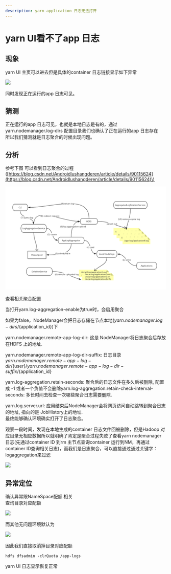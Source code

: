 ```yaml
---
description: yarn application 日志无法打开
---
```


# yarn UI看不了app 日志

## 现象

yarn UI 主页可以进去但是具体的container 日志链接显示如下异常

![](https://note.youdao.com/yws/public/resource/2a7ab9331491725461c53e658f5bff9d/xmlnote/ECD926F5E7B54E9995837C0683A25138/20340)

同时发现正在运行的app 日志可见。

## 猜测

正在运行的app 日志可见，也就是本地日志是有的，通过yarn.nodemanager.log-dirs 配置目录我们也确认了正在运行的app 日志存在  
所以我们猜测就是日志聚合的时候出现问题。

## 分析

参考下图 可以看到日志聚合的过程\([https://blog.csdn.net/Androidlushangderen/article/details/90115624](https://blog.csdn.net/Androidlushangderen/article/details/90115624)\)

![&#x65E5;&#x5FD7;&#x805A;&#x5408;&#x8FC7;&#x7A0B;](../.gitbook/assets/image%20%282%29.png)

  
查看相关聚合配置

当打开yarn.log-aggregation-enable为true时，会启用聚合

如果为false，NodeManager会把日志存储在节点本地\(${yarn.nodemanager.log-dirs}/${application\_id}\)下

yarn.nodemanager.remote-app-log-dir: 这是 NodeManager将日志聚合后存放在HDFS 上的地址.

yarn.nodemanager.remote-app-log-dir-suffix: 日志目录${yarn.nodemanager.remote-app-log-dir}/${user}/${yarn.nodemanager.remote-app-log-dir-suffix}/${application\_id}

yarn.log-aggregation.retain-seconds: 聚合后的日志文件在多久后被删除, 配置成 -1 或者一个负值不会删除yarn.log-aggregation.retain-check-interval-seconds: 多长时间去检查一次哪些聚合日志需要删除.

yarn.log.server.url: 应用结束后NodeManager会将网页访问自动跳转到聚合日志的地址, 指向的是 JobHistory上的地址.  
最终能够确认环境确实打开了日志聚合。

观察一段时间，发现在本地生成的container 日志文件回被删除，但是Hadoop 对应目录无相应数据所以就明确了肯定是聚合过程失败了查看yarn nodemanager 日志\(先通过container ID 到rm 主节点查询container 运行到NM，再通过container ID查询相关日志\)，而我们是日志聚合，可以直接通过通过关键字： logaggregation来过滤

![](https://note.youdao.com/yws/public/resource/2a7ab9331491725461c53e658f5bff9d/xmlnote/AF7A16C26A0547ADB7B82B6EE159300A/20364)



## 异常定位

确认异常跟NameSpace配额 相关  
查询目录对应配额

![](https://note.youdao.com/yws/public/resource/2a7ab9331491725461c53e658f5bff9d/xmlnote/446CB79914FC4CB792F4A417C37DF08A/20368)

而其他无问题环境默认为

![](https://note.youdao.com/yws/public/resource/2a7ab9331491725461c53e658f5bff9d/xmlnote/E060614E3D76409EAB663A6B07432077/20370)

  
因此我们直接取消掉目录对应配额

```text
hdfs dfsadmin -clrQuota /app-logs
```

yarn UI 日志显示恢复正常


